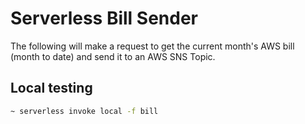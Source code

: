 # Serverless Bill Sender

The following will make a request to get the current month's AWS bill (month to date) and send it to an AWS SNS Topic.

## Local testing

```bash
~ serverless invoke local -f bill
```